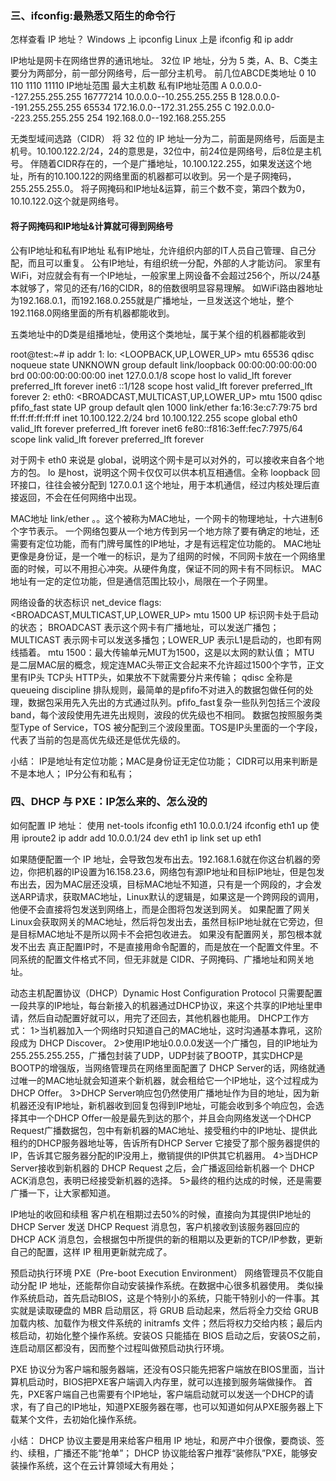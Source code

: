  

### 三、ifconfig:最熟悉又陌生的命令行
怎样查看 IP 地址？
Windows 上 ipconfig
Linux 上是 ifconfig 和 ip addr

IP地址是网卡在网络世界的通讯地址。
32位 IP 地址，分为 5 类，A、B、C类主要分为两部分，前一部分网络号，后一部分主机号。
前几位ABCDE类地址
0
10
110
1110
11110
  	IP地址范围  		最大主机数  	私有IP地址范围
A 0.0.0.0--127.255.255.255    16777214	  10.0.0.0--10.255.255.255
B 128.0.0.0--191.255.255.255  65534  	  172.16.0.0--172.31.255.255
C 192.0.0.0--223.255.255.255  254	  192.168.0.0--192.168.255.255

无类型域间选路（CIDR）
将 32 位的 IP 地址一分为二，前面是网络号，后面是主机号。10.100.122.2/24，24的意思是，32位中，前24位是网络号，后8位是主机号。
伴随着CIDR存在的，一个是广播地址，10.100.122.255，如果发送这个地址，所有的10.100.122的网络里面的机器都可以收到。另一个是子网掩码，255.255.255.0。
将子网掩码和IP地址&运算，前三个数不变，第四个数为0，10.10.122.0这个就是网络号。
#### 将子网掩码和IP地址&计算就可得到网络号


公有IP地址和私有IP地址
私有IP地址，允许组织内部的IT人员自己管理、自己分配，而且可以重复。
公有IP地址，有组织统一分配，外部的人才能访问。
家里有WiFi，对应就会有有一个IP地址，一般家里上网设备不会超过256个，所以/24基本就够了，常见的还有/16的CIDR，8的倍数很明显容易理解。
如WiFi路由器地址为192.168.0.1，而192.168.0.255就是广播地址，一旦发送这个地址，整个192.1168.0网络里面的所有机器都能收到。


五类地址中的D类是组播地址，使用这个类地址，属于某个组的机器都能收到


root@test:~# ip addr
1: lo: <LOOPBACK,UP,LOWER_UP> mtu 65536 qdisc noqueue state UNKNOWN group default 
    link/loopback 00:00:00:00:00:00 brd 00:00:00:00:00:00
    inet 127.0.0.1/8 scope host lo
       valid_lft forever preferred_lft forever
    inet6 ::1/128 scope host 
       valid_lft forever preferred_lft forever
2: eth0: <BROADCAST,MULTICAST,UP,LOWER_UP> mtu 1500 qdisc pfifo_fast state UP group default qlen 1000
    link/ether fa:16:3e:c7:79:75 brd ff:ff:ff:ff:ff:ff
    inet 10.100.122.2/24 brd 10.100.122.255 scope global eth0
       valid_lft forever preferred_lft forever
    inet6 fe80::f816:3eff:fec7:7975/64 scope link 
       valid_lft forever preferred_lft forever

对于网卡 eth0 来说是 global，说明这个网卡是可以对外的，可以接收来自各个地方的包。
lo 是host，说明这个网卡仅仅可以供本机互相通信。全称 loopback 回环接口，往往会被分配到 127.0.0.1 这个地址，用于本机通信，经过内核处理后直接返回，不会在任何网络中出现。



MAC地址
link/ether 。。这个被称为MAC地址，一个网卡的物理地址，十六进制6个字节表示。
一个网络包要从一个地方传到另一个地方除了要有确定的地址，还需要有定位功能，而有门牌号属性的IP地址，才是有远程定位功能的。
MAC地址更像是身份证，是一个唯一的标识，是为了组网的时候，不同网卡放在一个网络里面的时候，可以不用担心冲突。从硬件角度，保证不同的网卡有不同标识。
MAC地址有一定的定位功能，但是通信范围比较小，局限在一个子网里。


网络设备的状态标识 net_device flags: <BROADCAST,MULTICAST,UP,LOWER_UP> mtu 1500
UP 标识网卡处于启动的状态； BROADCAST 表示这个网卡有广播地址，可以发送广播包；
MULTICAST 表示网卡可以发送多播包；LOWER_UP 表示L1是启动的，也即有网线插着。
mtu 1500：最大传输单元MUT为1500，这是以太网的默认值；
MTU 是二层MAC层的概念，规定连MAC头带正文合起来不允许超过1500个字节，正文里有IP头 TCP头 HTTP头，如果放不下就需要分片来传输；
qdisc 全称是queueing discipline 排队规则，最简单的是pfifo不对进入的数据包做任何的处理，数据包采用先入先出的方式通过队列。pfifo_fast复杂一些队列包括三个波段band，每个波段使用先进先出规则，波段的优先级也不相同。
数据包按照服务类型Type of Service，TOS 被分配到三个波段里面。TOS是IP头里面的一个字段，代表了当前的包是高优先级还是低优先级的。


小结：
IP是地址有定位功能；MAC是身份证无定位功能；
CIDR可以用来判断是不是本地人；
IP分公有和私有；





### 四、DHCP 与 PXE：IP怎么来的、怎么没的

如何配置 IP 地址：
使用 net-tools
ifconfig eth1 10.0.0.1/24
ifconfig eth1 up
使用 iproute2
ip addr add 10.0.0.1/24 dev eth1
ip link set up eth1

如果随便配置一个 IP 地址，会导致包发布出去。192.168.1.6就在你这台机器的旁边，你把机器的IP设置为16.158.23.6，网络包有源IP地址和目标IP地址，但是包发布出去，因为MAC层还没填，目标MAC地址不知道，只有是一个网段的，才会发送ARP请求，获取MAC地址，Linux默认的逻辑是，如果这是一个跨网段的调用，他便不会直接将包发送到网络上，而是企图将包发送到网关。
如果配置了网关Linux会获取网关的MAC地址，然后将包发出去，虽然目标IP地址就在它旁边，但是目标MAC地址不是所以网卡不会把包收进去。
如果没有配置网关，那包根本就发不出去
真正配置IP时，不是直接用命令配置的，而是放在一个配置文件里。不同系统的配置文件格式不同，但无非就是 CIDR、子网掩码、广播地址和网关地址。


动态主机配置协议（DHCP）Dynamic Host Configuration Protocol
只需要配置一段共享的IP地址，每台新接入的机器通过DHCP协议，来这个共享的IP地址里申请，然后自动配置好就可以，用完了还回去，其他机器也能用。
DHCP工作方式：
1>当机器加入一个网络时只知道自己的MAC地址，这时沟通基本靠吼，这阶段成为 DHCP Discover。
2>使用IP地址0.0.0.0发送一个广播包，目的IP地址为255.255.255.255，广播包封装了UDP，UDP封装了BOOTP，其实DHCP是BOOTP的增强版，当网络管理员在网络里面配置了 DHCP Server的话，网络就通过唯一的MAC地址就会知道来个新机器，就会租给它一个IP地址，这个过程成为 DHCP Offer。
3>DHCP Server响应包仍然使用广播地址作为目的地址，因为新机器还没有IP地址，新机器收到回复包得到IP地址，可能会收到多个响应包，会选择其中一个DHCP Offer一般是最先到达的那个，并且会向网络发送一个DHCP Request广播数据包，包中有新机器的MAC地址、接受租约中的IP地址、提供此租约的DHCP服务器地址等，告诉所有DHCP Server 它接受了那个服务器提供的IP，告诉其它服务器分配的IP没用上，撤销提供的IP供其它机器用。
4>当DHCP Server接收到新机器的 DHCP Request 之后，会广播返回给新机器一个 DHCP ACK消息包，表明已经接受新机器的选择。
5>最终的租约达成的时候，还是需要广播一下，让大家都知道。



IP地址的收回和续租
客户机在租期过去50%的时候，直接向为其提供IP地址的 DHCP Server 发送 DHCP Request 消息包，客户机接收到该服务器回应的 DHCP ACK 消息包，会根据包中所提供的新的租期以及更新的TCP/IP参数，更新自己的配置，这样 IP 租用更新就完成了。


预启动执行环境 PXE（Pre-boot Execution Environment）
网络管理员不仅能自动分配 IP 地址，还能帮你自动安装操作系统。在数据中心很多机器使用。
类似操作系统启动，首先启动BIOS，这是个特别小的系统，只能干特别小的一件事。其实就是读取硬盘的 MBR 启动扇区，将 GRUB 启动起来，然后将全力交给 GRUB 加载内核、加载作为根文件系统的 initramfs 文件；然后将权力交给内核；最后内核启动，初始化整个操作系统。安装OS 只能插在 BIOS 启动之后，安装OS之前，连启动扇区都没有，因而整个过程叫做预启动执行环境。

PXE 协议分为客户端和服务器端，还没有OS只能先把客户端放在BIOS里面，当计算机启动时，BIOS把PXE客户端调入内存里，就可以连接到服务端做操作。
首先，PXE客户端自己也需要有个IP地址，客户端启动就可以发送一个DHCP的请求，有了自己的IP地址，知道PXE服务器在哪，也可以知道如何从PXE服务器上下载某个文件，去初始化操作系统。


小结：
DHCP 协议主要是用来给客户租用 IP 地址，和房产中介很像，要商谈、签约、续租，广播还不能“抢单”；
DHCP 协议能给客户推荐“装修队”PXE，能够安装操作系统，这个在云计算领域大有用处；










